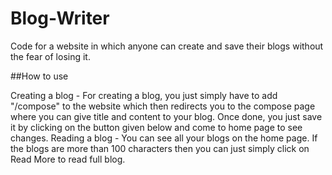 # Blog-Writer

Code for a website in which anyone can create and save their blogs without the fear of losing it.

##How to use

Creating a blog - For creating a blog, you just simply have to add "/compose" to the website which then redirects you to the compose page where you can give title and content to your blog. Once done, you just save it by clicking on the button given below and come to home page to see changes.
Reading a blog - You can see all your blogs on the home page. If the blogs are more than 100 characters then you can just simply click on Read More to read full blog.

